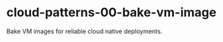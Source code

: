 cloud-patterns-00-bake-vm-image
===============================

Bake VM images for reliable cloud native deployments.
